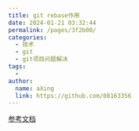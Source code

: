 ```yaml
---
title: git rebase作用
date: 2024-01-21 03:32:44
permalink: /pages/3f2b00/
categories:
  - 技术
  - git
  - git项目问题解决
tags:
  - 
author: 
  name: aXing
  link: https://github.com/08163356
---
```



[参考文档](https://www.jianshu.com/p/c92f552da60c)